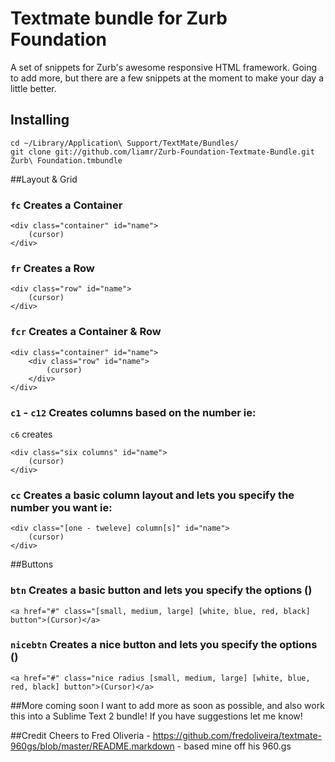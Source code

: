 # Textmate bundle for Zurb Foundation

A set of snippets for Zurb's awesome responsive HTML framework. Going to add more, but there are a few snippets at the moment to make your day a little better.

## Installing

	cd ~/Library/Application\ Support/TextMate/Bundles/
	git clone git://github.com/liamr/Zurb-Foundation-Textmate-Bundle.git Zurb\ Foundation.tmbundle

##Layout & Grid

### `fc` Creates a Container

    <div class="container" id="name">
    	(cursor)	
    </div>
    
### `fr` Creates a Row

    <div class="row" id="name">
    	(cursor)	
    </div>
    
### `fcr` Creates a Container & Row

    <div class="container" id="name">
        <div class="row" id="name">
    	    (cursor)	
    	</div>
    </div>
    
### `c1` - `c12` Creates columns based on the number ie:

`c6` creates

    <div class="six columns" id="name">
        (cursor)
    </div>
    
### `cc` Creates a basic column layout and lets you specify the number you want ie:

    <div class="[one - tweleve] column[s]" id="name">
        (cursor)
    </div>
    
    

##Buttons

### `btn` Creates a basic button and lets you specify the options ()

    <a href="#" class="[small, medium, large] [white, blue, red, black] button">(Cursor)</a>
    
### `nicebtn` Creates a nice button and lets you specify the options ()

    <a href="#" class="nice radius [small, medium, large] [white, blue, red, black] button">(Cursor)</a>
    
##More coming soon
I want to add more as soon as possible, and also work this into a Sublime Text 2 bundle!
If you have suggestions let me know!

##Credit
Cheers to Fred Oliveria - https://github.com/fredoliveira/textmate-960gs/blob/master/README.markdown - based mine off his 960.gs 


